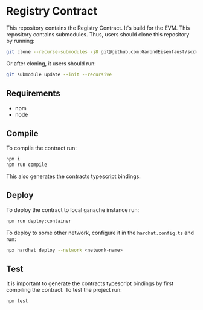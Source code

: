 # Registry Contract

This repository contains the Registry Contract.
It's build for the EVM.
This repository contains submodules.
Thus, users should clone this repository by running:

```bash
git clone --recurse-submodules -j8 git@github.com:GarondEisenfaust/scd-registry-meta.git
```

Or after cloning, it users should run:

```bash
git submodule update --init --recursive
```

## Requirements

- npm
- node

## Compile

To compile the contract run:

```bash
npm i
npm run compile
```

This also generates the contracts typescript bindings.

## Deploy

To deploy the contract to local ganache instance run:

```bash
npm run deploy:container
```

To deploy to some other network, configure it in the `hardhat.config.ts` and run:

```bash
npx hardhat deploy --network <network-name>
```

## Test

It is important to generate the contracts typescript bindings by first compiling the contract.
To test the project run:

```bash
npm test
```

